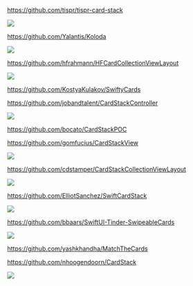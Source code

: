 https://github.com/tispr/tispr-card-stack

![](https://github.com/tispr/tispr-card-stack/raw/master/Screenshot_main.gif)

https://github.com/Yalantis/Koloda

![](https://github.com/Yalantis/Koloda/raw/master/Koloda_v2_example_animation.gif)

https://github.com/hfrahmann/HFCardCollectionViewLayout

![](https://raw.githubusercontent.com/hfrahmann/HFCardCollectionViewLayout/master/ReadmeAssets/Screenplay.gif)

https://github.com/KostyaKulakov/SwiftyCards

https://github.com/jobandtalent/CardStackController

![](https://github.com/jobandtalent/CardStackController/raw/master/Assets/cards.gif?raw=true)

https://github.com/bocato/CardStackPOC

https://github.com/gomfucius/CardStackView

![](https://github.com/gomfucius/CardStackView/raw/master/Example/example.gif?raw=true)

https://github.com/cdstamper/CardStackCollectionViewLayout

![](https://camo.githubusercontent.com/d708d5987e869158df6d9e93f6b7f9bc2423dccd/68747470733a2f2f6d656469612e67697068792e636f6d2f6d656469612f5970594a364b6f776e794b79755266524c4a2f67697068792e676966)

https://github.com/ElliotSanchez/SwiftCardStack

![](https://github.com/ElliotSanchez/SwiftCardStack/raw/master/stack.gif)

https://github.com/bbaars/SwiftUI-Tinder-SwipeableCards

![](https://camo.githubusercontent.com/bd587778686550595ef4adaa139509b599fe1478/68747470733a2f2f6d656469612e67697068792e636f6d2f6d656469612f6b4564383045454e35574d3336323530424b2f67697068792e676966)

https://github.com/yashkhandha/MatchTheCards

https://github.com/nhoogendoorn/CardStack

![](https://github.com/nhoogendoorn/CardStack/raw/master/CardStackExample/CardStackExample.gif)
